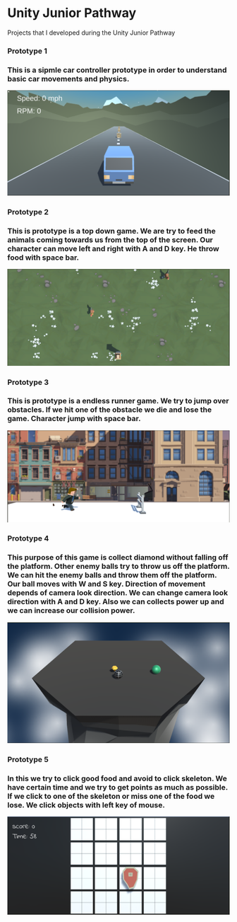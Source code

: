 # Unity Junior Pathway
Projects that I developed during the Unity Junior Pathway


<h3> Prototype 1 <h3>
  
This is a sipmle car controller prototype in order to understand basic car movements and physics.
  
![proto2](Game%20Images/Prototype-1/Prototype-1.png)


<h3> Prototype 2 <h3>
  
This is prototype is a top down game. We are try to feed the animals coming towards us from the top of the screen. Our character can move left and right with A and D key. He throw food with space bar.
  
![proto2](Prototype2.png)
  
  


  
<h3> Prototype 3 <h3>
  
This is prototype is a endless runner game. We try to jump over obstacles. If we hit one of the obstacle we die and lose the game. Character jump with space bar.
  
![proto3](Prototype3.png)
  


  
<h3> Prototype 4 <h3>
  
This purpose of this game is collect diamond without falling off the platform. Other enemy balls try to throw us off the platform. We can hit the enemy balls and throw them off the platform. Our ball moves with W and S key. Direction of movement depends of camera look direction. We can change camera look direction with A and D key. Also we can collects power up and we can increase our collision power.
  
![proto4](Prototype4.png)
  

  
<h3> Prototype 5 <h3>
  
In this we try to click good food and avoid to click skeleton. We have certain time and we try to get points as much as possible. If we click to one of the skeleton or miss one of the food we lose. We click objects with left key of mouse.
  
![proto5](Prototype5.png)


  

